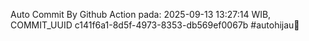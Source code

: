 Auto Commit By Github Action pada: 2025-09-13 13:27:14 WIB, COMMIT_UUID c141f6a1-8d5f-4973-8353-db569ef0067b #autohijau🗿
